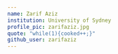 ```yaml
---
name: Zarif Aziz
institution: University of Sydney
profile_pic: zarifaziz.jpg
quote: "while(1){cooked++;}"
github_user: zarifaziz
---
```

